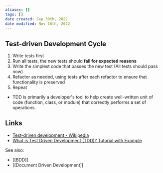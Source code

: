 ```yaml
---
aliases: []
tags: []
date created: Sep 30th, 2022
date modified: Nov 16th, 2022
---
```


## Test-driven Development Cycle
1. Write tests first
2. Run all tests, the new tests should **fail for expected reasons**
3. Write the simplest code that passes the new test (All tests should pass now)
4. Refactor as needed, using tests after each refactor to ensure that functionality is preserved
5. Repeat

- TDD is primarily a developer's tool to help create well-written unit of code (function, class, or module) that correctly performs a set of operations.
## Links
- [Test-driven development - Wikipedia](https://en.wikipedia.org/wiki/Test-driven_development)
- [What is Test Driven Development (TDD)? Tutorial with Example](https://www.guru99.com/test-driven-development.html)

See also: 
- [[BDD]]
- [[Document Driven Development]]